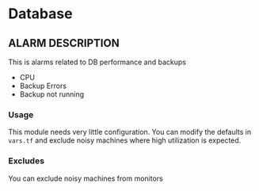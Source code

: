 # Database

## ALARM DESCRIPTION

This is alarms related to DB performance and backups 

- CPU
- Backup Errors
- Backup not running

### Usage

This module needs very little configuration. You can modify the defaults in `vars.tf` and exclude
noisy machines where high utilization is expected.

### Excludes

You can exclude noisy machines from monitors
